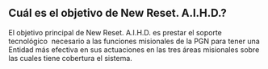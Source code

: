 ## Cuál es el objetivo de New Reset. A.I.H.D.?

 El objetivo principal de New Reset. A.I.H.D. es prestar el soporte tecnológico  necesario a las funciones misionales de la PGN para tener una Entidad más efectiva en sus actuaciones en las tres áreas misionales sobre las cuales tiene cobertura el sistema.  

